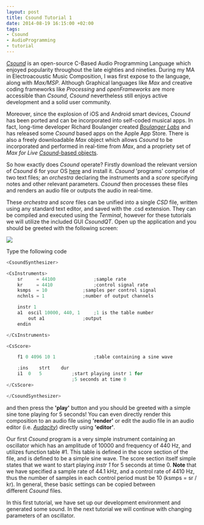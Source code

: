 ```yaml
---
layout: post
title: Csound Tutorial 1
date: 2014-08-19 16:15:00 +02:00
tags:
- Csound
- AudioProgramming
- tutorial
---
```

[*Csound*](http://www.csounds.com/) is an open-source C-Based Audio Programming Language which enjoyed popularity throughout the late eighties and nineties. During my MA in Electroacoustic Music Composition, I was first expose to the language, along with *Max/MSP*. Although Graphical languages like *Max* and creative coding frameworks like *Processing* and *openFrameworks* are more accessible than *Csound*, *Csound* nevertheless still enjoys active development and a solid user community.

Moreover, since the explosion of iOS and Android smart devices, *Csound* has been ported and can be incorporated into self-coded musical apps. In fact, long-time developer Richard Boulanger created [*Boulanger Labs*](http://boulangerlabs.com/) and has released some *Csound* based apps on the Apple App Store. There is also a freely downloadable *Max* object which allows *Csound* to be incorporated and performed in real-time from *Max*, and a propriety set of *Max for Live* [*Csound*-based objects](http://store.kagi.com/cgi-bin/store.cgi?storeID=6FJCL_LIVE&KagiAffiliate=Kagi_Market_Place).

So how exactly does *Csound* operate? Firstly download the relevant version of *Csound 6* for your OS [here](http://csound.com/download.html) and install it. *Csound* 'programs' comprise of two text files; an *orchestra* declaring the instruments and a *score* specifying notes and other relevant parameters. *Csound* then processes these files and renders an audio file or outputs the audio in real-time.

These *orchestra* and *score* files can be unified into a single *CSD* file, written using any standard text editor, and saved with the .csd extension. They can be compiled and executed using the *Terminal*, however for these tutorials we will utilize the included GUI *CsoundQT*. Open up the application and you should be greeted with the following screen:

![]({{site.baseurl}}/assets/images/posts/2014/14-08-19/01.png)

Type the following code

```c
<CsoundSynthesizer>

<CsInstruments>
	sr     = 44100				;sample rate
	kr     = 4410				;control signal rate
	ksmps  = 10				;samples per control signal
	nchnls = 1				;number of output channels

	instr 1
	a1	oscil 10000, 440, 1		;1 is the table number
		out a1				;output
	endin

</CsInstruments>

<CsScore>

	f1 0 4096 10 1				;table containing a sine wave

	;ins	strt	dur
	i1 	0 	5			;start playing instr 1 for
						;5 seconds at time 0
</CsScore>

</CsoundSynthesizer>
```

and then press the **'play'** button and you should be greeted with a simple sine tone playing for 5 seconds! You can even directly render this composition to an audio file using **'render'** or edit the audio file in an audio editor (i.e. [*Audacity*](http://www.audacityteam.org/download/)) directly using **'editor'**.

Our first *Csound* program is a very simple instrument containing an oscillator which has an amplitude of 10000 and frequency of 440 Hz, and utilizes function table #1. This table is defined in the score section of the file, and is defined to be a simple sine wave. The score section itself simple states that we want to start playing *instr 1* for 5 seconds at time 0. **Note** that we have specified a sample rate of 44.1 kHz, and a control rate of 4410 Hz, thus the number of samples in each control period must be 10 (ksmps = sr / kr). In general, these basic settings can be copied between different *Csound* files. 

In this first tutorial, we have set up our development environment and generated some sound. In the next tutorial we will continue with changing parameters of an oscillator.
